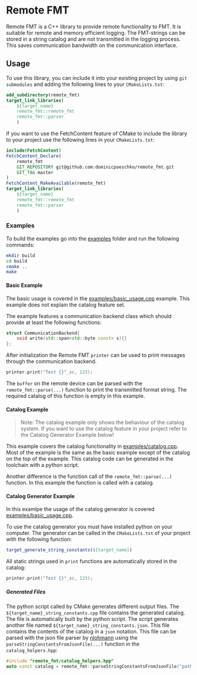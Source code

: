 # Remote FMT
Remote FMT is a C++ library to provide remote functionality to FMT. It is suitable for remote and memory efficient logging. The FMT-strings can be stored in a string catalog and are not transmitted in the logging process. This saves communication bandwidth on the communication interface.

## Usage
To use this library, you can include it into your existing project by using `git submodules` and adding the following lines to your `CMakeLists.txt`:
```cmake
add_subdirectory(remote_fmt)
target_link_libraries(
    ${target_name} 
    remote_fmt::remote_fmt
    remote_fmt::parser
    )
```
If you want to use the FetchContent feature of CMake to include the library to your project use the following lines in your `CMakeLists.txt`:
```cmake
include(FetchContent)
FetchContent_Declare(
    remote_fmt
    GIT_REPOSITORY git@github.com:dominicpoeschko/remote_fmt.git
    GIT_TAG master
)
FetchContent_MakeAvailable(remote_fmt)
target_link_libraries(
    ${target_name} 
    remote_fmt::remote_fmt
    remote_fmt::parser
    )
```

### Examples
To build the examples go into the [examples](examples) folder and run the following commands:

```bash
mkdir build
cd build
cmake ..
make
```

#### Basic Example
The basic usage is covered in the [examples/basic_usage.cpp](examples/basic_usage.cpp) example.
This example does not explain the catalog feature set.

The example features a communication backend class which should provide at least the following functions:
```c++
struct CommunicationBackend{
    void write(std::span<std::byte const> s){}
};
```

After initialization the Remote FMT `printer` can be used to print messages through the communication backend.
```c++
printer.print("Test {}"_sc, 123);
```

The `buffer` on the remote device can be parsed with the `remote_fmt::parse(...)` function to print the transmitted format string. The required catalog of this function is empty in this example.

#### Catalog Example

> Note: The catalog example only shows the behaviour of the catalog system. If you want to use the catalog feature in your project refer to the Catalog Generator Example below!

This example covers the catalog functionality in [examples/catalog.cpp](examples/catalog.cpp).
Most of the example is the same as the basic example except of the catalog on the top of the example.
This catalog code can be generated in the toolchain with a python script.

Another difference is the function call of the `remote_fmt::parse(...)` function. In this example the function is called with a catalog.

#### Catalog Generator Example
In this examlpe the usage of the catalog generator is covered [examples/basic_usage.cpp](examples/basic_usage.cpp).

To use the catalog generator you must have installed python on your computer. The generator can be called in the `CMakeLists.txt` of your project with the following function:

```cmake
target_generate_string_constants(${target_name})
```

All static strings used in `print` functions are automatically stored in the catalog:

```c++
printer.print("Test {}"_sc, 123);
```

##### Generated Files
The python script called by CMake generates different output files. The `${target_name}_string_constants.cpp` file contains the generated catalog. The file is automatically built by the python script.
The script generates another file named `${target_name}_string_constants.json`. This file contains the contents of the catalog in a `json` notation. This file can be parsed with the json file parser by [nlohmann](git@github.com:nlohmann/json.git) using the `parseStringConstantsFromJsonFile(...)` function in the `catalog_helpers.hpp`:

```c++
#include "remote_fmt/catalog_helpers.hpp"
auto const catalog = remote_fmt::parseStringConstantsFromJsonFile("path/to/catalog.json");
```